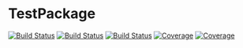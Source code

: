 # TestPackage

[![Build Status](https://github.com/marckcode/TestPackage.jl/actions/workflows/CI.yml/badge.svg?branch=main)](https://github.com/marckcode/TestPackage.jl/actions/workflows/CI.yml?query=branch%3Amain)
[![Build Status](https://app.travis-ci.com/marckcode/TestPackage.jl.svg?branch=main)](https://app.travis-ci.com/marckcode/TestPackage.jl)
[![Build Status](https://ci.appveyor.com/api/projects/status/github/marckcode/TestPackage.jl?svg=true)](https://ci.appveyor.com/project/marckcode/TestPackage-jl)
[![Coverage](https://codecov.io/gh/marckcode/TestPackage.jl/branch/main/graph/badge.svg)](https://codecov.io/gh/marckcode/TestPackage.jl)
[![Coverage](https://coveralls.io/repos/github/marckcode/TestPackage.jl/badge.svg?branch=main)](https://coveralls.io/github/marckcode/TestPackage.jl?branch=main)
